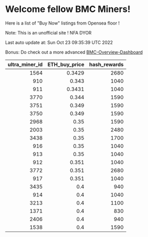 # Welcome fellow BMC Miners!
Here is a list of "Buy Now" listings from Opensea floor !

Note: This is an unofficial site ! NFA DYOR

Last auto update at: Sun Oct 23 09:35:39 UTC 2022

Bonus: Do check out a more advanced [BMC-Overview-Dashboard](https://dune.com/defifunk/BMC-Overview-Dashboard)


|   ultra_miner_id |   ETH_buy_price |   hash_rewards |
|-----------------:|----------------:|---------------:|
|             1564 |          0.3429 |           2680 |
|              910 |          0.343  |           1040 |
|              911 |          0.3431 |           1040 |
|             3770 |          0.344  |           1590 |
|             3751 |          0.349  |           1590 |
|             3750 |          0.349  |           1590 |
|             2968 |          0.35   |           1590 |
|             2003 |          0.35   |           2480 |
|             3438 |          0.35   |           1700 |
|              916 |          0.35   |           1040 |
|              913 |          0.35   |           1040 |
|              912 |          0.351  |           1040 |
|             3772 |          0.351  |           2680 |
|              917 |          0.351  |           1040 |
|             3435 |          0.4    |            940 |
|              914 |          0.4    |           1040 |
|             3213 |          0.4    |           1100 |
|             1371 |          0.4    |            830 |
|             2406 |          0.4    |            940 |
|             1538 |          0.4    |           1590 |